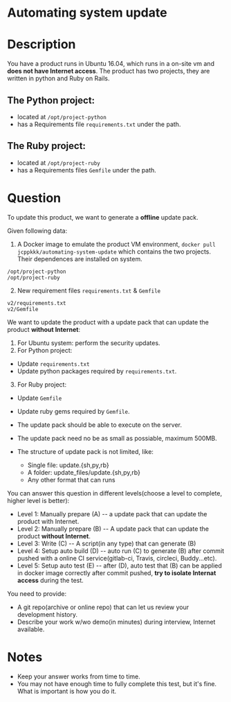 Automating system update
===
# Description
You have a product runs in Ubuntu 16.04, which runs in a on-site vm and **does not have Internet access**. The product has two projects, they are written in python and Ruby on Rails.

## The Python project:
  - located at `/opt/project-python`
  - has a Requirements file `requirements.txt` under the path.

## The Ruby project:
- located at `/opt/project-ruby`
- has a Requirements files `Gemfile` under the path.

# Question
To update this product, we want to generate a **offline** update pack.

Given following data:
1. A Docker image to emulate the product VM environment, `docker pull jcppkkk/automating-system-update`
  which contains the two projects. Their dependences are installed on system.
  ~~~
  /opt/project-python
  /opt/project-ruby
  ~~~
2. New requirement files `requirements.txt` & `Gemfile`
  ~~~
  v2/requirements.txt
  v2/Gemfile
  ~~~

We want to update the product with a update pack that can update the product **without Internet**:
1. For Ubuntu system: perform the security updates.
2. For Python project:
  - Update `requirements.txt`
  - Update python packages required by `requirements.txt`.
3. For Ruby project:
  - Update `Gemfile`
  - Update ruby gems required by `Gemfile`.

- The update pack should be able to execute on the server.
- The update pack need no be as small as possiable, maximum 500MB.
- The structure of update pack is not limited, like:
  - Single file: update.{sh,py,rb}
  - A folder: update_files/update.{sh,py,rb}
  - Any other format that can runs

You can answer this question in different levels(choose a level to complete, higher level is better):
- Level 1: Manually prepare (A) -- a update pack that can update the product with Internet.
- Level 2: Manually prepare (B) -- A update pack that can update the product **without Internet**.
- Level 3: Write (C) -- A script(in any type) that can generate (B)
- Level 4: Setup auto build (D) -- auto run (C) to generate (B) after commit pushed with a online CI service(gitlab-ci, Travis, circleci, Buddy...etc).
- Level 5: Setup auto test (E) -- after (D), auto test that (B) can be applied in docker image correctly after commit pushed, **try to isolate Internat access** during the test.

You need to provide:
- A git repo(archive or online repo) that can let us review your development history.
- Describe your work w/wo demo(in minutes) during interview, Internet available.

# Notes
- Keep your answer works from time to time.
- You may not have enough time to fully complete this test, but it's fine. What is important is how you do it.
